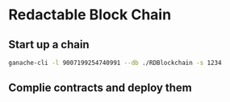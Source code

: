 # Redactable Block Chain

## Start up a chain

```bash
ganache-cli -l 9007199254740991 --db ./RDBlockchain -s 1234
```

## Complie contracts and deploy them

```bash

```
